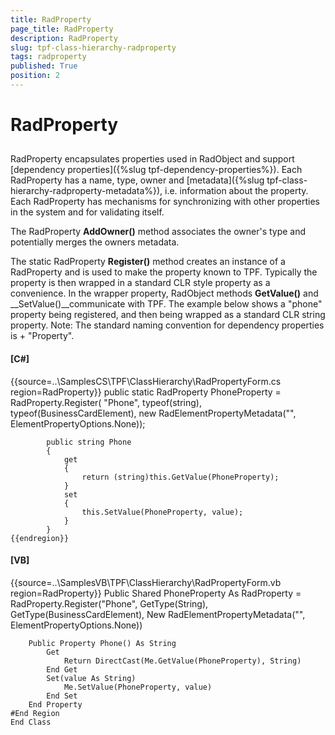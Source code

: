 ```yaml
---
title: RadProperty
page_title: RadProperty
description: RadProperty
slug: tpf-class-hierarchy-radproperty
tags: radproperty
published: True
position: 2
---
```


# RadProperty



## 

RadProperty encapsulates properties used in RadObject and support [dependency properties]({%slug tpf-dependency-properties%}). Each RadProperty has a name, type, owner and [metadata]({%slug tpf-class-hierarchy-radproperty-metadata%}), i.e. information about the property. Each RadProperty has mechanisms for synchronizing with other properties in the system and for validating itself.

The RadProperty __AddOwner()__ method associates the owner's type and potentially merges the owners metadata. 

The static RadProperty __Register()__ method creates an instance of a RadProperty and is used to make the property known to TPF. Typically the property is then wrapped in a standard CLR style property as a convenience. In the wrapper property, RadObject methods __GetValue()__ and __SetValue()__communicate with TPF. The example below shows a "phone" property being registered, and then being wrapped as a standard CLR string property. Note: The standard naming convention for dependency properties is <Property name> + "Property".

#### __[C#]__

{{source=..\SamplesCS\TPF\ClassHierarchy\RadPropertyForm.cs region=RadProperty}}
	        public static RadProperty PhoneProperty = RadProperty.Register(
	            "Phone",
	            typeof(string),
	            typeof(BusinessCardElement),
	            new RadElementPropertyMetadata("", ElementPropertyOptions.None));
	
	        public string Phone
	        {
	            get
	            {
	                return (string)this.GetValue(PhoneProperty);
	            }
	            set
	            {
	                this.SetValue(PhoneProperty, value);
	            }
	        }
	{{endregion}}



#### __[VB]__

{{source=..\SamplesVB\TPF\ClassHierarchy\RadPropertyForm.vb region=RadProperty}}
	    Public Shared PhoneProperty As RadProperty = RadProperty.Register("Phone", GetType(String), GetType(BusinessCardElement), New RadElementPropertyMetadata("", ElementPropertyOptions.None))
	
	    Public Property Phone() As String
	        Get
	            Return DirectCast(Me.GetValue(PhoneProperty), String)
	        End Get
	        Set(value As String)
	            Me.SetValue(PhoneProperty, value)
	        End Set
	    End Property
	#End Region
	End Class


